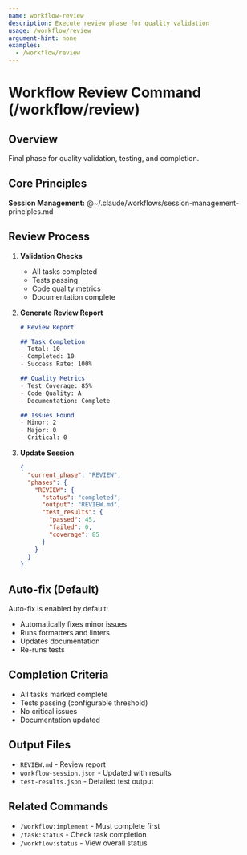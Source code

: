 ```yaml
---
name: workflow-review
description: Execute review phase for quality validation
usage: /workflow/review
argument-hint: none
examples:
  - /workflow/review
---
```


# Workflow Review Command (/workflow/review)

## Overview
Final phase for quality validation, testing, and completion.

## Core Principles
**Session Management:** @~/.claude/workflows/session-management-principles.md

## Review Process

1. **Validation Checks**
   - All tasks completed
   - Tests passing
   - Code quality metrics
   - Documentation complete

2. **Generate Review Report**
   ```markdown
   # Review Report
   
   ## Task Completion
   - Total: 10
   - Completed: 10
   - Success Rate: 100%
   
   ## Quality Metrics
   - Test Coverage: 85%
   - Code Quality: A
   - Documentation: Complete
   
   ## Issues Found
   - Minor: 2
   - Major: 0
   - Critical: 0
   ```

3. **Update Session**
   ```json
   {
     "current_phase": "REVIEW",
     "phases": {
       "REVIEW": {
         "status": "completed",
         "output": "REVIEW.md",
         "test_results": {
           "passed": 45,
           "failed": 0,
           "coverage": 85
         }
       }
     }
   }
   ```

## Auto-fix (Default)
Auto-fix is enabled by default:
- Automatically fixes minor issues
- Runs formatters and linters
- Updates documentation
- Re-runs tests

## Completion Criteria
- All tasks marked complete
- Tests passing (configurable threshold)
- No critical issues
- Documentation updated

## Output Files
- `REVIEW.md` - Review report
- `workflow-session.json` - Updated with results
- `test-results.json` - Detailed test output

## Related Commands
- `/workflow:implement` - Must complete first
- `/task:status` - Check task completion
- `/workflow:status` - View overall status